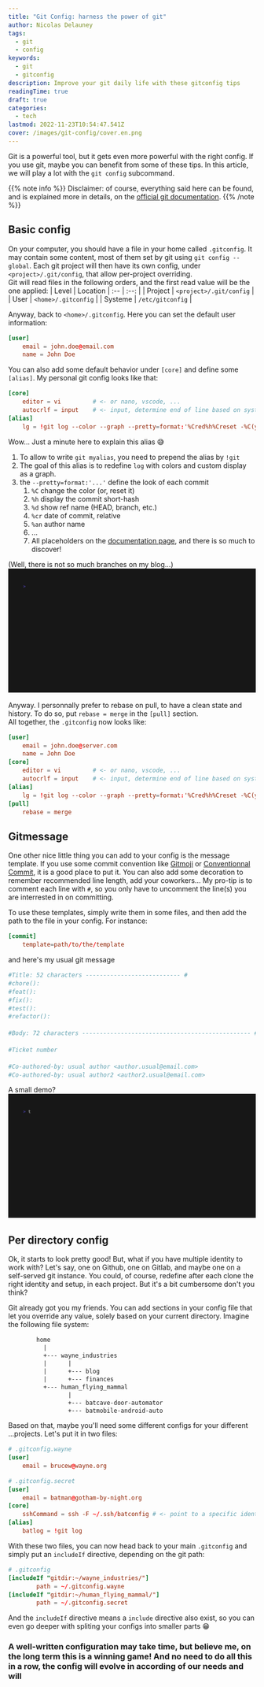 ```yaml
---
title: "Git Config: harness the power of git"
author: Nicolas Delauney
tags:
  - git
  - config
keywords:
  - git
  - gitconfig
description: Improve your git daily life with these gitconfig tips
readingTime: true
draft: true
categories:
  - tech
lastmod: 2022-11-23T10:54:47.541Z
cover: /images/git-config/cover.en.png
---
```


Git is a powerful tool, but it gets even more powerful with the right config. If you use git, maybe you can benefit from some of these tips. In this article, we will play a lot with the `git config` subcommand.

{{% note info %}}
Disclaimer: of course, everything said here can be found, and is explained more in details, on the [official git documentation](https://git-scm.com/docs).
{{% /note %}}

## Basic config
On your computer, you should have a file in your home called `.gitconfig`. It may contain some content, most of them set by git using `git config --global`. Each git project will then have its own config, under `<project>/.git/config`, that allow per-project overriding.  
Git will read files in the following orders, and the first read value will be the one applied:
| Level | Location
| :-- | :--: |
| Project | `<project>/.git/config` |
| User | `<home>/.gitconfig` |
| Systeme | `/etc/gitconfig` |

Anyway, back to `<home>/.gitconfig`. Here you can set the default user information: 
```toml
[user]
	email = john.doe@email.com
	name = John Doe
```
You can also add some default behavior under `[core]` and define some `[alias]`. My personal git config looks like that:
```toml
[core]
	editor = vi			# <- or nano, vscode, ...
	autocrlf = input	# <- input, determine end of line based on system. Other values: true, false
[alias]
	lg = !git log --color --graph --pretty=format:'%Cred%h%Creset -%C(yellow)%d%Creset %s %Cgreen(%cr) %C(bold blue)<%an>%Creset' --abbrev-commit
```
Wow... Just a minute here to explain this alias 😅
1. To allow to write `git myalias`, you need to prepend the alias by `!git`
2. The goal of this alias is to redefine `log` with colors and custom display as a graph.
3. the `--pretty=format:'...'` define the look of each commit
   1. `%C` change the color (or, reset it)
   2. `%h` display the commit short-hash
   3. `%d` show ref name (HEAD, branch, etc.)
   4. `%cr` date of commit, relative
   5. `%an` author name
   6. ...
   7. All placeholders on the [documentation page][placeholders], and there is so much to discover!

(Well, there is not so much branches on my blog...)
![demo git lg](resources/gitlg.gif)


Anyway. I personnally prefer to rebase on pull, to have a clean state and history. To do so, put `rebase = merge` in the `[pull]` section.  
All together, the `.gitconfig` now looks like:

```toml
[user]
	email = john.doe@server.com
	name = John Doe
[core]
	editor = vi			# <- or nano, vscode, ...
	autocrlf = input	# <- input, determine end of line based on system. Other values: true, false
[alias]
	lg = !git log --color --graph --pretty=format:'%Cred%h%Creset -%C(yellow)%d%Creset %s %Cgreen(%cr) %C(bold blue)<%an>%Creset' --abbrev-commit
[pull]
	rebase = merge
```

## Gitmessage
One other nice little thing you can add to your config is the message template. If you use some commit convention like [Gitmoji](https://gitmoji.dev/) or [Conventionnal Commit](https://www.conventionalcommits.org/en/v1.0.0/), it is a good place to put it. You can also add some decoration to remember recommended line length, add your coworkers... My pro-tip is to comment each line with `#`, so you only have to uncomment the line(s) you are interrested in on committing.

To use these templates, simply write them in some files, and then add the path to the file in your config. For instance:
```toml
[commit]
	template=path/to/the/template
```
and here's my usual git message
```toml
#Title: 52 characters --------------------------- #
#chore():
#feat():
#fix():
#test():
#refactor():

#Body: 72 characters ------------------------------------------------ #

#Ticket number

#Co-authored-by: usual author <author.usual@email.com>
#Co-authored-by: usual author2 <author2.usual@email.com>
```

A small demo?
![demo gitcommit](./resources/gitcommit.en.gif)

## Per directory config
Ok, it starts to look pretty good! But, what if you have multiple identity to work with? Let's say, one on Github, one on Gitlab, and maybe one on a self-served git instance. You could, of course, redefine after each clone the right identity and setup, in each project. But it's a bit cumbersome don't you think?

Git already got you my friends. You can add sections in your config file that let you override any value, solely based on your current directory. Imagine the following file system:
```goat
        home                                                                   
          |
          +--- wayne_industries
          |      |
          |      +--- blog
          |      +--- finances
          +--- human_flying_mammal
                 |
                 +--- batcave-door-automator
                 +--- batmobile-android-auto
```
Based on that, maybe you'll need some different configs for your different ...projects. Let's put it in two files:

```toml
# .gitconfig.wayne
[user]
	email = brucew@wayne.org
```
```toml
# .gitconfig.secret
[user]
	email = batman@gotham-by-night.org
[core]
	sshCommand = ssh -F ~/.ssh/batconfig # <- point to a specific identity file
[alias]
	batlog = !git log
```

With these two files, you can now head back to your main `.gitconfig` and simply put an `includeIf` directive, depending on the git path:
```toml
# .gitconfig
[includeIf "gitdir:~/wayne_industries/"]
        path = ~/.gitconfig.wayne
[includeIf "gitdir:~/human_flying_mammal/"]
        path = ~/.gitconfig.secret
```

And the `includeIf` directive means a `include` directive also exist, so you can even go deeper with spliting your configs into smaller parts 😁

### A well-written configuration may take time, but believe me, on the long term this is a winning game! And no need to do all this in a row, the config will evolve in according of our needs and will

[placeholders]: https://git-scm.com/docs/pretty-formats#Documentation/pretty-formats.txt-emHem